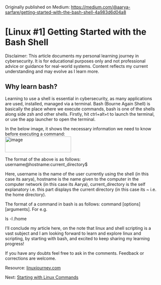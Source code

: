 Originally published on Medium: https://medium.com/@aarya-sarfare/getting-started-with-the-bash-shell-4a983d6d04a8

<h1>[Linux #1] Getting Started with the Bash Shell</h1>

Disclaimer: This article documents my personal learning journey in cybersecurity. It is for educational purposes only and not professional advice or guidance for real-world systems. Content reflects my current understanding and may evolve as I learn more.

<h2>Why learn bash?</h2> 
<p>Learning to use a shell is essential in cybersecurity, as many applications are used, installed, managed via a terminal. Bash (Bourne Again Shell) is basically the place where we execute commands, bash is one of the shells along side zsh and other shells. Firstly, hit ctrl+alt+t to launch the terminal, or use the app launcher to open the terminal.</p>

In the below image, it shows the necessary information we need to know before executing a command:
<br>
<img width="217" height="52" alt="image" src="https://github.com/user-attachments/assets/6d29cf38-49c0-4891-b078-43b5f5d61a38" />

The format of the above is as follows: username@hostname:current_directory$

Here, username is the name of the user currently using the shell (in this case its aarya), hostname is the name given to the computer in the computer network (in this case its Aarya), current_directory is the self explanatory i.e. this part displays the current directory (in this case its ~ i.e. the home directory).

The format of a command in bash is as follows: command [options] [arguments]. For e.g.

<p>ls -l /home</p>

I’ll conclude my article here, on the note that linux and shell scripting is a vast subject and I am looking forward to learn and explore linux and scripting, by starting with bash, and excited to keep sharing my learning progress!

If you have any doubts feel free to ask in the comments. Feedback or corrections are welcome.

Resource: [linuxjourney.com](https://linuxjourney.com/)

Next: [Starting with Linux Commands](https://github.com/aarya095/cyber-blog/blob/main/linux_series/%5BLinux%20%232%5D%20Understanding%20the%20Shell%20Environment.md)
